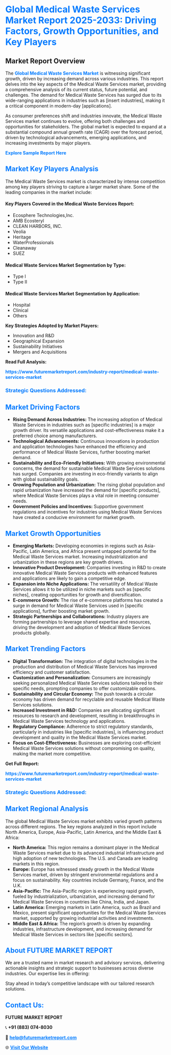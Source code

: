 <h1 style="color: #007BFF;">Global Medical Waste Services Market Report 2025-2033: Driving Factors, Growth Opportunities, and Key Players</h1>

<section id="overview">
<h2>Market Report Overview</h2>
<p>The <a href="https://www.futuremarketreport.com/industry-report/medical-waste-services-market" style="color: #007BFF; text-decoration: none;"><strong>Global Medical Waste Services Market</strong></a> is witnessing significant growth, driven by increasing demand across various industries. This report delves into the key aspects of the Medical Waste Services market, providing a comprehensive analysis of its current status, future potential, and challenges. The demand for Medical Waste Services has surged due to its wide-ranging applications in industries such as [insert industries], making it a critical component in modern-day [applications].</p>
<p>As consumer preferences shift and industries innovate, the Medical Waste Services market continues to evolve, offering both challenges and opportunities for stakeholders. The global market is expected to expand at a substantial compound annual growth rate (CAGR) over the forecast period, driven by technological advancements, emerging applications, and increasing investments by major players.</p>
</section>

<section id="overview">
<p><a href="https://www.futuremarketreport.com/request-sample/reportId=106293" style="color: #007BFF; text-decoration: none;"><strong>Explore Sample Report Here</strong></a></p>
</section>

<section id="key-players">
<h2 style="color: #007BFF;">Market Key Players Analysis</h2>
<p>The Medical Waste Services market is characterized by intense competition among key players striving to capture a larger market share. Some of the leading companies in the market include:</p>
<h4>Key Players Covered in the Medical Waste Services Report:</h4>
<ul><li>Ecosphere Technologies,Inc.</li><li>AMB Ecosteryl</li><li>CLEAN HARBORS, INC.</li><li>Veolia</li><li>Heritage</li><li>WaterProfessionals</li><li>Cleanaway</li><li>SUEZ</li></ul>
<h4>Medical Waste Services Market Segmentation by Type:</h4>
<ul><li>Type I</li><li>Type II</li></ul>

<h4>Medical Waste Services Market Segmentation by Application:</h4>
<ul><li>Hospital</li><li>Clinical</li><li>Others</li></ul>
<p><strong>Key Strategies Adopted by Market Players:</strong></p>
<ul>
<li>Innovation and R&D</li>
<li>Geographical Expansion</li>
<li>Sustainability Initiatives</li>
<li>Mergers and Acquisitions</li>
</ul>
</section>

<section>
<p><strong>Read Full Analysis: </strong></p><a href="https://www.futuremarketreport.com/industry-report/medical-waste-services-market" style="color: #007BFF; text-decoration: none;"><strong>https://www.futuremarketreport.com/industry-report/medical-waste-services-market</strong></a>
<h3 style="color: #007BFF;">Strategic Questions Addressed:</h3>
</section>

<section id="driving-factors">
<h2 style="color: #007BFF;">Market Driving Factors</h2>
<ul>
<li><strong>Rising Demand Across Industries:</strong> The increasing adoption of Medical Waste Services in industries such as [specific industries] is a major growth driver. Its versatile applications and cost-effectiveness make it a preferred choice among manufacturers.</li>
<li><strong>Technological Advancements:</strong> Continuous innovations in production and application technologies have enhanced the efficiency and performance of Medical Waste Services, further boosting market demand.</li>
<li><strong>Sustainability and Eco-Friendly Initiatives:</strong> With growing environmental concerns, the demand for sustainable Medical Waste Services solutions has surged. Companies are investing in eco-friendly variants to align with global sustainability goals.</li>
<li><strong>Growing Population and Urbanization:</strong> The rising global population and rapid urbanization have increased the demand for [specific products], where Medical Waste Services plays a vital role in meeting consumer needs.</li>
<li><strong>Government Policies and Incentives:</strong> Supportive government regulations and incentives for industries using Medical Waste Services have created a conducive environment for market growth.</li>
</ul>
</section>

<section id="growth-opportunities">
<h2 style="color: #007BFF;">Market Growth Opportunities</h2>
<ul>
<li><strong>Emerging Markets:</strong> Developing economies in regions such as Asia-Pacific, Latin America, and Africa present untapped potential for the Medical Waste Services market. Increasing industrialization and urbanization in these regions are key growth drivers.</li>
<li><strong>Innovative Product Development:</strong> Companies investing in R&D to create innovative Medical Waste Services products with enhanced features and applications are likely to gain a competitive edge.</li>
<li><strong>Expansion into Niche Applications:</strong> The versatility of Medical Waste Services allows it to be utilized in niche markets such as [specific niches], creating opportunities for growth and diversification.</li>
<li><strong>E-commerce Growth:</strong> The rise of e-commerce platforms has created a surge in demand for Medical Waste Services used in [specific applications], further boosting market growth.</li>
<li><strong>Strategic Partnerships and Collaborations:</strong> Industry players are forming partnerships to leverage shared expertise and resources, driving the development and adoption of Medical Waste Services products globally.</li>
</ul>
</section>

<section id="trending-factors">
<h2 style="color: #007BFF;">Market Trending Factors</h2>
<ul>
<li><strong>Digital Transformation:</strong> The integration of digital technologies in the production and distribution of Medical Waste Services has improved efficiency and customer satisfaction.</li>
<li><strong>Customization and Personalization:</strong> Consumers are increasingly seeking personalized Medical Waste Services solutions tailored to their specific needs, prompting companies to offer customizable options.</li>
<li><strong>Sustainability and Circular Economy:</strong> The push towards a circular economy has driven demand for recyclable and reusable Medical Waste Services solutions.</li>
<li><strong>Increased Investment in R&D:</strong> Companies are allocating significant resources to research and development, resulting in breakthroughs in Medical Waste Services technology and applications.</li>
<li><strong>Regulatory Compliance:</strong> Adherence to strict regulatory standards, particularly in industries like [specific industries], is influencing product development and quality in the Medical Waste Services market.</li>
<li><strong>Focus on Cost-Effectiveness:</strong> Businesses are exploring cost-efficient Medical Waste Services solutions without compromising on quality, making the market more competitive.</li>
</ul>
</section>

<section>
<p><strong>Get Full Report: </strong></p><a href="https://www.futuremarketreport.com/industry-report/medical-waste-services-market" style="color: #007BFF; text-decoration: none;"><strong>https://www.futuremarketreport.com/industry-report/medical-waste-services-market</strong></a>
<h3 style="color: #007BFF;">Strategic Questions Addressed:</h3>
</section>


<section id="regional-analysis">
<h2 style="color: #007BFF;">Market Regional Analysis</h2>
<p>The global Medical Waste Services market exhibits varied growth patterns across different regions. The key regions analyzed in this report include North America, Europe, Asia-Pacific, Latin America, and the Middle East & Africa:</p>
<ul>
<li><strong>North America:</strong> This region remains a dominant player in the Medical Waste Services market due to its advanced industrial infrastructure and high adoption of new technologies. The U.S. and Canada are leading markets in this region.</li>
<li><strong>Europe:</strong> Europe has witnessed steady growth in the Medical Waste Services market, driven by stringent environmental regulations and a focus on sustainability. Key countries include Germany, France, and the U.K.</li>
<li><strong>Asia-Pacific:</strong> The Asia-Pacific region is experiencing rapid growth, fueled by industrialization, urbanization, and increasing demand for Medical Waste Services in countries like China, India, and Japan.</li>
<li><strong>Latin America:</strong> Emerging markets in Latin America, such as Brazil and Mexico, present significant opportunities for the Medical Waste Services market, supported by growing industrial activities and investments.</li>
<li><strong>Middle East & Africa:</strong> The region’s growth is driven by expanding industries, infrastructure development, and increasing demand for Medical Waste Services in sectors like [specific sectors].</li>
</ul>
</section>

<footer>
<h2 style="color: #007BFF;">About FUTURE MARKET REPORT</h2>
<p>We are a trusted name in market research and advisory services, delivering actionable insights and strategic support to businesses across diverse industries. Our expertise lies in offering:</p>

<p>Stay ahead in today’s competitive landscape with our tailored research solutions.</p>

<h2 style="color: #007BFF;">Contact Us:</h2>
<p><strong>FUTURE MARKET REPORT</strong></p>
<p>📞 <strong>+91 (883) 074-8030</strong></p>
<p>📧 <strong><a href="mailto:help@futuremarketreport.com" style="color: #007BFF;">help@futuremarketreport.com</a></strong></p>
<p>🌐 <strong><a href="https://www.futuremarketreport.com/" style="color: #007BFF;">Visit Our Website</a></strong></p>
</footer>